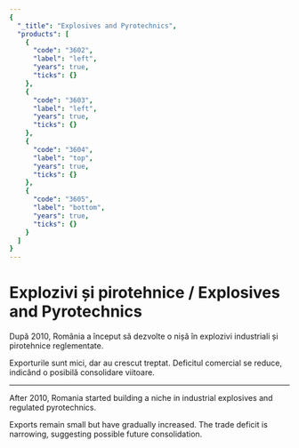 ```yaml
---
{
  "_title": "Explosives and Pyrotechnics",
  "products": [
    {
      "code": "3602",
      "label": "left",
      "years": true,
      "ticks": {}
    },
    {
      "code": "3603",
      "label": "left",
      "years": true,
      "ticks": {}
    },
    {
      "code": "3604",
      "label": "top",
      "years": true,
      "ticks": {}
    },
    {
      "code": "3605",
      "label": "bottom",
      "years": true,
      "ticks": {}
    }
  ]
}
---
```


# Explozivi și pirotehnice / Explosives and Pyrotechnics

După 2010, România a început să dezvolte o nișă în explozivi industriali și pirotehnice reglementate.  

Exporturile sunt mici, dar au crescut treptat.  Deficitul comercial se reduce, indicând o posibilă consolidare viitoare.  

<hr>

After 2010, Romania started building a niche in industrial explosives and regulated pyrotechnics.

Exports remain small but have gradually increased.  The trade deficit is narrowing, suggesting possible future consolidation.
